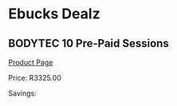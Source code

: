 
# Ebucks Dealz
## BODYTEC 10 Pre-Paid Sessions
[Product Page](https://www.ebucks.com/web/shop/productSelected.do?prodId=260396227&catId=322112237)

Price: R3325.00

Savings: 


	